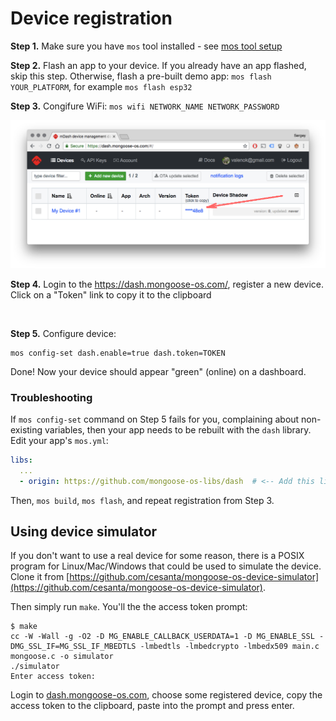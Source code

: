# Device registration

**Step 1.** Make sure you have `mos` tool installed - see [mos tool setup](../quickstart/setup.md)

**Step 2.** Flash an app to your device. If you already have an
app flashed, skip this step. Otherwise, flash a pre-built demo
app: `mos flash YOUR_PLATFORM`, for example `mos flash esp32`

**Step 3.** Congifure WiFi: `mos wifi NETWORK_NAME NETWORK_PASSWORD`

<img src="./dash8.png" class="w-50 float-right" />

**Step 4.** Login to the https://dash.mongoose-os.com/, register a new device.
Click on a "Token" link  to copy it to the clipboard

<div class="w-100 clearfix">&nbsp;</div>

**Step 5.** Configure device:

```
mos config-set dash.enable=true dash.token=TOKEN
```

Done! Now your device should appear "green" (online) on a dashboard.


### Troubleshooting

If `mos config-set` command on Step 5 fails for you, complaining
about non-existing variables, then your app needs to be rebuilt with the
`dash` library. Edit your app's `mos.yml`:

```yaml
libs:
  ...
  - origin: https://github.com/mongoose-os-libs/dash  # <-- Add this line!
```

Then, `mos build`, `mos flash`, and repeat registration from Step 3.


## Using device simulator

If you don't want to use a real device for some reason, there
is a POSIX program for Linux/Mac/Windows that could be used to simulate
the device. Clone it from
[https://github.com/cesanta/mongoose-os-device-simulator](https://github.com/cesanta/mongoose-os-device-simulator).

Then simply run `make`. You'll the the access token prompt:

```
$ make
cc -W -Wall -g -O2 -D MG_ENABLE_CALLBACK_USERDATA=1 -D MG_ENABLE_SSL -DMG_SSL_IF=MG_SSL_IF_MBEDTLS -lmbedtls -lmbedcrypto -lmbedx509 main.c mongoose.c -o simulator
./simulator
Enter access token: 
```

Login to [dash.mongoose-os.com](https://dash.mongoose-os.com), choose some
registered device, copy the
access token to the clipboard, paste into the prompt and press enter.


